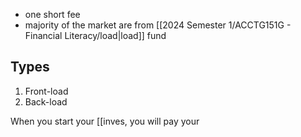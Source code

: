 - one short fee
- majority of the market are from [[2024 Semester 1/ACCTG151G - Financial Literacy/load|load]] fund
## Types
1. Front-load
2. Back-load

When you start your [[inves, you will pay your 